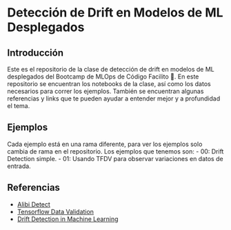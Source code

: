 # Detección de Drift en Modelos de ML Desplegados
## Introducción
Este es el repositorio de la clase de detección de drift en modelos de ML desplegados del Bootcamp de MLOps de Código Facilito 💚. En este repositorio se encuentran los notebooks de la clase, así como los datos necesarios para correr los ejemplos. También se encuentran algunas referencias y links que te pueden ayudar a entender mejor y a profundidad el tema.

## Ejemplos
Cada ejemplo está en una rama diferente, para ver los ejemplos solo cambia de rama en el repositorio. Los ejemplos que tenemos son:
    - 00: Drift Detection simple.
    - 01: Usando TFDV para observar variaciones en datos de entrada.
 
## Referencias
- [Alibi Detect](https://docs.seldon.io/projects/alibi-detect/en/stable/)
- [Tensorflow Data Validation](https://www.tensorflow.org/tfx/data_validation/get_started)
- [Drift Detection in Machine Learning](https://www.evidentlyai.com/ml-in-production/data-drift)
